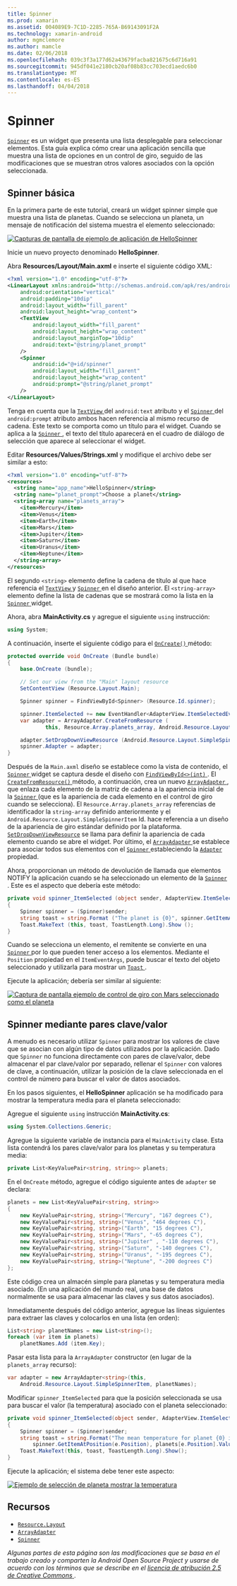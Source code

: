 ```yaml
---
title: Spinner
ms.prod: xamarin
ms.assetid: 004089E9-7C1D-2285-765A-B69143091F2A
ms.technology: xamarin-android
author: mgmclemore
ms.author: mamcle
ms.date: 02/06/2018
ms.openlocfilehash: 039c3f3a177d62a43679facba821675c6d716a91
ms.sourcegitcommit: 945df041e2180cb20af08b83cc703ecd1aedc6b0
ms.translationtype: MT
ms.contentlocale: es-ES
ms.lasthandoff: 04/04/2018
---
```

# <a name="spinner"></a>Spinner

[`Spinner`](https://developer.xamarin.com/api/type/Android.Widget.Spinner/) es un widget que presenta una lista desplegable para seleccionar elementos. Esta guía explica cómo crear una aplicación sencilla que muestra una lista de opciones en un control de giro, seguido de las modificaciones que se muestran otros valores asociados con la opción seleccionada.

## <a name="basic-spinner"></a>Spinner básica

En la primera parte de este tutorial, creará un widget spinner simple que muestra una lista de planetas. Cuando se selecciona un planeta, un mensaje de notificación del sistema muestra el elemento seleccionado:

[![Capturas de pantalla de ejemplo de aplicación de HelloSpinner](spinner-images/01-example-screenshots-sml.png)](spinner-images/01-example-screenshots.png#lightbox)

Inicie un nuevo proyecto denominado **HelloSpinner**.

Abra **Resources/Layout/Main.axml** e inserte el siguiente código XML:

```xml
<?xml version="1.0" encoding="utf-8"?>
<LinearLayout xmlns:android="http://schemas.android.com/apk/res/android"
    android:orientation="vertical"
    android:padding="10dip"
    android:layout_width="fill_parent"
    android:layout_height="wrap_content">
    <TextView
        android:layout_width="fill_parent"
        android:layout_height="wrap_content"
        android:layout_marginTop="10dip"
        android:text="@string/planet_prompt"
    />
    <Spinner
        android:id="@+id/spinner"
        android:layout_width="fill_parent"
        android:layout_height="wrap_content"
        android:prompt="@string/planet_prompt"
    />
</LinearLayout>
```

Tenga en cuenta que la [ `TextView` ](https://developer.xamarin.com/api/type/Android.Widget.TextView/)del `android:text` atributo y el [ `Spinner` ](https://developer.xamarin.com/api/type/Android.Widget.Spinner/)del `android:prompt` atributo ambos hacen referencia al mismo recurso de cadena. Este texto se comporta como un título para el widget. Cuando se aplica a la [ `Spinner` ](https://developer.xamarin.com/api/type/Android.Widget.Spinner/), el texto del título aparecerá en el cuadro de diálogo de selección que aparece al seleccionar el widget.

Editar **Resources/Values/Strings.xml** y modifique el archivo debe ser similar a esto:

```xml
<?xml version="1.0" encoding="utf-8"?>
<resources>
  <string name="app_name">HelloSpinner</string>
  <string name="planet_prompt">Choose a planet</string>
  <string-array name="planets_array">
    <item>Mercury</item>
    <item>Venus</item>
    <item>Earth</item>
    <item>Mars</item>
    <item>Jupiter</item>
    <item>Saturn</item>
    <item>Uranus</item>
    <item>Neptune</item>
  </string-array>
</resources>
```

El segundo `<string>` elemento define la cadena de título al que hace referencia el [ `TextView` ](https://developer.xamarin.com/api/type/Android.Widget.TextView/) y [ `Spinner` ](https://developer.xamarin.com/api/type/Android.Widget.Spinner/) en el diseño anterior.
El `<string-array>` elemento define la lista de cadenas que se mostrará como la lista en la [ `Spinner` ](https://developer.xamarin.com/api/type/Android.Widget.Spinner/) widget.

Ahora, abra **MainActivity.cs** y agregue el siguiente `using` instrucción:

```csharp
using System;
```

A continuación, inserte el siguiente código para el [ `OnCreate()` ](https://developer.xamarin.com/api/member/Android.App.Activity.OnCreate/(Android.OS.Bundle)) método:

```csharp
protected override void OnCreate (Bundle bundle)
{
    base.OnCreate (bundle);

    // Set our view from the "Main" layout resource
    SetContentView (Resource.Layout.Main);

    Spinner spinner = FindViewById<Spinner> (Resource.Id.spinner);

    spinner.ItemSelected += new EventHandler<AdapterView.ItemSelectedEventArgs> (spinner_ItemSelected);
    var adapter = ArrayAdapter.CreateFromResource (
            this, Resource.Array.planets_array, Android.Resource.Layout.SimpleSpinnerItem);

    adapter.SetDropDownViewResource (Android.Resource.Layout.SimpleSpinnerDropDownItem);
    spinner.Adapter = adapter;
}
```

Después de la `Main.axml` diseño se establece como la vista de contenido, el [ `Spinner` ](https://developer.xamarin.com/api/type/Android.Widget.Spinner/) widget se captura desde el diseño con [ `FindViewById<>(int)` ](https://developer.xamarin.com/api/member/Android.App.Activity.FindViewById/p/System.Int32/).
El [ `CreateFromResource()` ](https://developer.xamarin.com/api/member/Android.Widget.ArrayAdapter.CreateFromResource/p/Android.Content.Context/System.Int32/System.Int32/) método, a continuación, crea un nuevo [ `ArrayAdapter` ](https://developer.xamarin.com/api/type/Android.Widget.ArrayAdapter/), que enlaza cada elemento de la matriz de cadena a la apariencia inicial de la [ `Spinner` ](https://developer.xamarin.com/api/type/Android.Widget.Spinner/) (que es la apariencia de cada elemento en el control de giro cuando se selecciona). El `Resource.Array.planets_array` referencias de identificador la `string-array` definido anteriormente y el `Android.Resource.Layout.SimpleSpinnerItem` Id. hace referencia a un diseño de la apariencia de giro estándar definido por la plataforma.
[`SetDropDownViewResource`](https://developer.xamarin.com/api/member/Android.Widget.ArrayAdapter.SetDropDownViewResource/p/System.Int32/) se llama para definir la apariencia de cada elemento cuando se abre el widget. Por último, el [ `ArrayAdapter` ](https://developer.xamarin.com/api/type/Android.Widget.ArrayAdapter/) se establece para asociar todos sus elementos con el [ `Spinner` ](https://developer.xamarin.com/api/type/Android.Widget.Spinner/) estableciendo la [ `Adapter` ](https://developer.xamarin.com/api/type/Android.Widget.ArrayAdapter) propiedad.

Ahora, proporcionan un método de devolución de llamada que elementos NOTIFY la aplicación cuando se ha seleccionado un elemento de la [ `Spinner` ](https://developer.xamarin.com/api/type/Android.Widget.Spinner/). Este es el aspecto que debería este método:

```csharp
private void spinner_ItemSelected (object sender, AdapterView.ItemSelectedEventArgs e)
{
    Spinner spinner = (Spinner)sender;
    string toast = string.Format ("The planet is {0}", spinner.GetItemAtPosition (e.Position));
    Toast.MakeText (this, toast, ToastLength.Long).Show ();
}
```

Cuando se selecciona un elemento, el remitente se convierte en una [ `Spinner` ](https://developer.xamarin.com/api/type/Android.Widget.Spinner/) por lo que pueden tener acceso a los elementos. Mediante el `Position` propiedad en el `ItemEventArgs`, puede buscar el texto del objeto seleccionado y utilizarla para mostrar un [ `Toast` ](https://developer.xamarin.com/api/type/Android.Widget.Toast/).

Ejecute la aplicación; debería ser similar al siguiente:

[![Captura de pantalla ejemplo de control de giro con Mars seleccionado como el planeta](spinner-images/02-basic-example-sml.png)](spinner-images/02-basic-example.png#lightbox)

## <a name="spinner-using-keyvalue-pairs"></a>Spinner mediante pares clave/valor

A menudo es necesario utilizar `Spinner` para mostrar los valores de clave que se asocian con algún tipo de datos utilizados por la aplicación. Dado que `Spinner` no funciona directamente con pares de clave/valor, debe almacenar el par clave/valor por separado, rellenar el `Spinner` con valores de clave, a continuación, utilizar la posición de la clave seleccionada en el control de número para buscar el valor de datos asociados. 

En los pasos siguientes, el **HelloSpinner** aplicación se ha modificado para mostrar la temperatura media para el planeta seleccionado:

Agregue el siguiente `using` instrucción **MainActivity.cs**:

```csharp
using System.Collections.Generic;
```

Agregue la siguiente variable de instancia para el `MainActivity` clase.
Esta lista contendrá los pares clave/valor para los planetas y su temperatura media:

```csharp
private List<KeyValuePair<string, string>> planets;
```

En el `OnCreate` método, agregue el código siguiente antes de `adapter` se declara:

```csharp
planets = new List<KeyValuePair<string, string>>
{
    new KeyValuePair<string, string>("Mercury", "167 degrees C"),
    new KeyValuePair<string, string>("Venus", "464 degrees C"),
    new KeyValuePair<string, string>("Earth", "15 degrees C"),
    new KeyValuePair<string, string>("Mars", "-65 degrees C"),
    new KeyValuePair<string, string>("Jupiter" , "-110 degrees C"),
    new KeyValuePair<string, string>("Saturn", "-140 degrees C"),
    new KeyValuePair<string, string>("Uranus", "-195 degrees C"),
    new KeyValuePair<string, string>("Neptune", "-200 degrees C")
};
```

Este código crea un almacén simple para planetas y su temperatura media asociado. (En una aplicación del mundo real, una base de datos normalmente se usa para almacenar las claves y sus datos asociados).

Inmediatamente después del código anterior, agregue las líneas siguientes para extraer las claves y colocarlos en una lista (en orden):

```csharp
List<string> planetNames = new List<string>();
foreach (var item in planets)
    planetNames.Add (item.Key);
```

Pasar esta lista para la `ArrayAdapter` constructor (en lugar de la `planets_array` recurso):

```csharp
var adapter = new ArrayAdapter<string>(this,
    Android.Resource.Layout.SimpleSpinnerItem, planetNames);
```

Modificar `spinner_ItemSelected` para que la posición seleccionada se usa para buscar el valor (la temperatura) asociado con el planeta seleccionado:

```csharp
private void spinner_ItemSelected(object sender, AdapterView.ItemSelectedEventArgs e)
{
    Spinner spinner = (Spinner)sender;
    string toast = string.Format("The mean temperature for planet {0} is {1}",
        spinner.GetItemAtPosition(e.Position), planets[e.Position].Value);
    Toast.MakeText(this, toast, ToastLength.Long).Show();
}
```

Ejecute la aplicación; el sistema debe tener este aspecto:

[![Ejemplo de selección de planeta mostrar la temperatura](spinner-images/03-keyvalue-example-sml.png)](spinner-images/03-keyvalue-example.png#lightbox)
   
  

## <a name="resources"></a>Recursos

-   [`Resource.Layout`](https://developer.xamarin.com/api/type/Android.Resource+Layout/) 
-   [`ArrayAdapter`](https://developer.xamarin.com/api/type/Android.Widget.ArrayAdapter/) 
-   [`Spinner`](https://developer.xamarin.com/api/type/Android.Widget.Spinner/) 

*Algunas partes de esta página son las modificaciones que se basa en el trabajo creado y comparten la Android Open Source Project y usarse de acuerdo con los términos que se describe en el*
[*licencia de atribución 2.5 de Creative Commons* ](http://creativecommons.org/licenses/by/2.5/).
